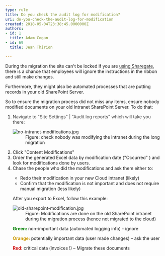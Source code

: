 ```yaml
---
type: rule
title: Do you check the audit log for modification?
uri: do-you-check-the-audit-log-for-modification
created: 2018-05-04T23:38:45.0000000Z
authors:
- id: 1
  title: Adam Cogan
- id: 69
  title: Jean Thirion

---
```




<span class='intro'> <p>During the&#160;migration the site can't be locked if you are&#160;<a href="/_layouts/15/FIXUPREDIRECT.ASPX?WebId=3dfc0e07-e23a-4cbb-aac2-e778b71166a2&amp;TermSetId=07da3ddf-0924-4cd2-a6d4-a4809ae20160&amp;TermId=4ee88718-590a-43fe-bbd8-4557633d1d6f">using Sharegate</a>, there is a chance that employees will ignore the instructions in the ribbon and still make changes. <br></p><p>​Furthermore, they might also be automated processes that are putting records in your old SharePoint Server. <br></p><p>So to ensure the migration process did not miss any items, ensure nobody modified documents on your old Intranet SharePoint Server. To do that&#58;<br></p> </span>

<ol><li>​​<span style="color&#58;#444444;">Navigate to &quot;Site Settings&quot; | &quot;Audit log reports&quot; which will take you there&#58;&#160;&#160;</span><br>
      <dl class="image"><dt> <img src="/PublishingImages/no-intranet-modifications.jpg" alt="no-intranet-modifications.jpg" /> </dt><dd>Figure&#58; check nobody was modifying the intranet during the long migration<br></dd></dl></li><li>Click &quot;Content Modifications&quot;</li><li>Order the generated Excel data by modification date (&quot;Occurred&quot; ) and look for modifications done by users.</li><li>Chase the people who did the modifications and ask them either to&#58; <br> 
      <p></p><ul><li>Redo their modification in your new Cloud intranet (likely)<br></li><li>Confirm that the modification is not important and does not require manual migration (less likely)<br></li></ul><p>After you export to Excel, follow this example&#58;</p><dl class="image"><dt> <img src="/PublishingImages/old-sharepoint-modification.jpg" alt="old-sharepoint-modification.jpg" /> </dt><dd>Figure&#58; Modifications are done on the old SharePoint intranet during the migration process (hence not migrated to the cloud)</dd></dl><p>
         <b><span style="color&#58;#008000;">Green&#58;</span>&#160;</b>non-important data (automated logging info) - ignore</p><p>
         <b><span style="color&#58;#cc9900;"><span style="color&#58;#cc9900;">Orange&#58;</span></span> </b>potentially important data (user made changes) – ask the user</p><p>
         <span style="color&#58;#cc0000;"><b>Red&#58;</b></span> critical data (invoices !) – Migrate these documents&#160;<br></p></li></ol> 
<br>


